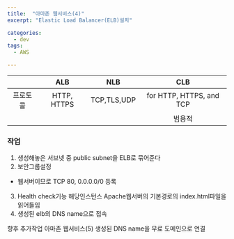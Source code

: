 ```yaml
---
title:  "아마존 웹서비스(4)"
excerpt: "Elastic Load Balancer(ELB)설치"

categories:
  - dev
tags:
  - AWS

---
```


|| ALB | NLB | CLB |
|:--:|:---:|:---:|:---:|
|프로토콜|HTTP, HTTPS|TCP,TLS,UDP|for HTTP, HTTPS, and TCP	|
||||범용적|

### 작업
1. 생성해놓은 서브넷 중 public subnet을 ELB로 묶어준다
2. 보안그룹설정
- 웹서버이므로 TCP 80, 0.0.0.0/0 등록
3. Health check기능
해당인스턴스 Apache웹서버의 기본경로의 index.html파일을 읽어들임
4. 생성된 elb의 DNS name으로 접속

향후 추가작업
아마존 웹서비스(5)
생성된 DNS name을 무료 도메인으로 연결
